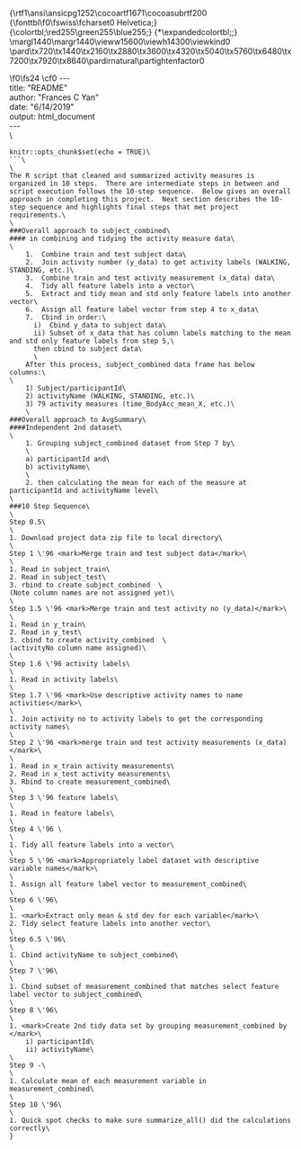 {\rtf1\ansi\ansicpg1252\cocoartf1671\cocoasubrtf200
{\fonttbl\f0\fswiss\fcharset0 Helvetica;}
{\colortbl;\red255\green255\blue255;}
{\*\expandedcolortbl;;}
\margl1440\margr1440\vieww15600\viewh14300\viewkind0
\pard\tx720\tx1440\tx2160\tx2880\tx3600\tx4320\tx5040\tx5760\tx6480\tx7200\tx7920\tx8640\pardirnatural\partightenfactor0

\f0\fs24 \cf0 ---\
title: "README"\
author: "Frances C Yan"\
date: "6/14/2019"\
output: html_document\
---\
\
```\{r setup, include=FALSE\}\
knitr::opts_chunk$set(echo = TRUE)\
```\
\
The R script that cleaned and summarized activity measures is organized in 10 steps.  There are intermediate steps in between and script execution follows the 10-step sequence.  Below gives an overall approach in completing this project.  Next section describes the 10-step sequence and highlights final steps that met project requirements.\
\
###Overall approach to subject_combined\
#### in combining and tidying the activity measure data\
\
    1.	Combine train and test subject data\
    2.	Join activity number (y_data) to get activity labels (WALKING, STANDING, etc.)\
    3.	Combine train and test activity measurement (x_data) data\
    4.	Tidy all feature labels into a vector\
    5.	Extract and tidy mean and std only feature labels into another vector\
    6.	Assign all feature label vector from step 4 to x_data\
    7.	Cbind in order:\
      i)  Cbind y_data to subject data\
      ii) Subset of x_data that has column labels matching to the mean and std only feature labels from step 5,\
      then cbind to subject data\
      \
    After this process, subject_combined data frame has below columns:\
\
    1) Subject/participantId\
    2) activityName (WALKING, STANDING, etc.)\
    3) 79 activity measures (time_BodyAcc_mean_X, etc.)\
    \
###Overall approach to AvgSummary\
####Independent 2nd dataset\
\
    1. Grouping subject_combined dataset from Step 7 by\
    \
    a) participantId and\
    b) activityName\
    \
    2. then calculating the mean for each of the measure at participantId and activityName level\
\
###10 Step Sequence\
\
Step 0.5\
\
1. Download project data zip file to local directory\
\
Step 1 \'96 <mark>Merge train and test subject data</mark>\
\
1. Read in subject_train\
2. Read in subject_test\
3. rbind to create subject_combined  \
(Note column names are not assigned yet)\
\
Step 1.5 \'96 <mark>Merge train and test activity no (y_data)</mark>\
\
1. Read in y_train\
2. Read in y_test\
3. cbind to create activity_combined  \
(activityNo column name assigned)\
\
Step 1.6 \'96 activity labels\
\
1. Read in activity labels\
\
Step 1.7 \'96 <mark>Use descriptive activity names to name activities</mark>\
\
1. Join activity no to activity labels to get the corresponding activity names\
\
Step 2 \'96 <mark>merge train and test activity measurements (x_data)</mark>\
\
1. Read in x_train activity measurements\
2. Read in x_test activity measurements\
3. Rbind to create measurement_combined\
\
Step 3 \'96 feature labels\
\
1. Read in feature labels\
\
Step 4 \'96 \
\
1. Tidy all feature labels into a vector\
\
Step 5 \'96 <mark>Appropriately label dataset with descriptive variable names</mark>\
\
1. Assign all feature label vector to measurement_combined\
\
Step 6 \'96\
\
1. <mark>Extract only mean & std dev for each variable</mark>\
2. Tidy select feature labels into another vector\
\
Step 6.5 \'96\
\
1. Cbind activityName to subject_combined\
\
Step 7 \'96\
\
1. Cbind subset of measurement_combined that matches select feature label vector to subject_combined\
\
Step 8 \'96\
\
1. <mark>Create 2nd tidy data set by grouping measurement_combined by </mark>\
    i) participantId\
    ii) activityName\
\
Step 9 -\
\
1. Calculate mean of each measurement variable in measurement_combined\
\
Step 10 \'96\
\
1. Quick spot checks to make sure summarize_all() did the calculations correctly\
}